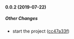 #### 0.0.2 (2019-07-22)

##### Other Changes

*  start the project ([cc47a33f](https://github.com/n8tb1t/lightweight-charts-react/commit/cc47a33f96e7302182917b8d1d27b0342278a9f4))

